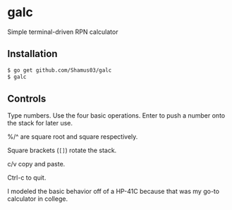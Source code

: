 # galc
Simple terminal-driven RPN calculator

## Installation

```bash
$ go get github.com/Shamus03/galc
$ galc
```

## Controls

Type numbers.  Use the four basic operations.  Enter to push a number onto the stack for later use.

%/^ are square root and square respectively.

Square brackets (`[]`) rotate the stack.

c/v copy and paste.

Ctrl-c to quit.

I modeled the basic behavior off of a HP-41C because that was my go-to calculator in college.
